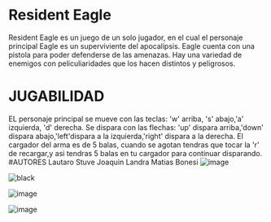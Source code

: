 # Resident Eagle
Resident Eagle es un juego de un solo jugador, en el cual el personaje principal Eagle es un superviviente del apocalipsis. Eagle cuenta con una pistola para poder defenderse de las amenazas. Hay una variedad de enemigos con peliculiaridades que los hacen distintos y peligrosos. 
# JUGABILIDAD
EL personaje principal se mueve con las teclas: 'w' arriba, 's' abajo,'a' izquierda, 'd' derecha. Se dispara con las flechas: 'up' dispara arriba,'down' dispara abajo,'left'dispara a la izquierda,'right' dispara a la derecha. El cargador del arma es de 5 balas, cuando se agotan tendras que tocar la 'r' de recargar,y asi tendras 5 balas en tu cargador para continuar disparando.
#AUTORES
Lautaro Stuve
Joaquin Landra
Matias Bonesi
![image](https://github.com/pdep-utn-frd/2023-tpgame-representantes/assets/128098721/554cacc9-7041-411f-94e9-a22bbc4c3628)


![black](https://github.com/pdep-utn-frd/2023-tpgame-representantes/assets/128098721/e2dcde79-d861-4a66-b4cd-158e4bc7b3d0)


![image](https://github.com/pdep-utn-frd/2023-tpgame-representantes/assets/128098721/c88e8869-1af6-4c09-bce4-3aa7499ba570)

![image](https://github.com/pdep-utn-frd/2023-tpgame-representantes/assets/128098721/2ccdc96c-dc25-4a48-8b91-abae021184c4)
